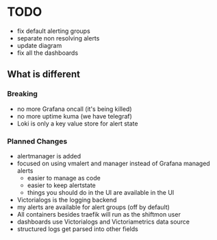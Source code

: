 # TODO
* fix default alerting groups
* separate non resolving alerts
* update diagram
* fix all the dashboards

## What is different

### Breaking
* no more Grafana oncall (it's being killed)
* no more uptime kuma (we have telegraf)
* Loki is only a key value store for alert state

### Planned Changes
* alertmanager is added
* focused on using vmalert and manager instead of Grafana managed alerts
  * easier to manage as code
  * easier to keep alertstate
  * things you should do in the UI are available in the UI
* Victorialogs is the logging backend
* my alerts are available for alert groups (off by default)
* All containers besides traefik will run as the shiftmon user
* dashboards use Victorialogs and Victoriametrics data source
* structured logs get parsed into other fields
